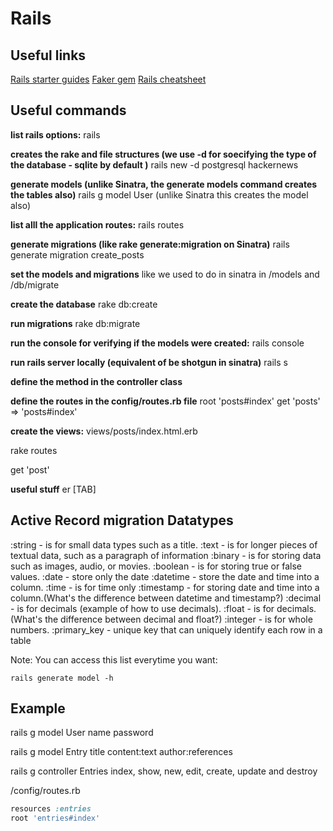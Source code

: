 # Rails

## Useful links

[Rails starter guides](http://edgeguides.rubyonrails.org/getting_started.html)
[Faker gem](https://github.com/stympy/faker)
[Rails cheatsheet](http://www.cheat-sheets.org/saved-copy/RubyOnRails-Cheatsheet-BlaineKendall.pdf)

## Useful commands
**list rails options:**
rails

**creates the rake and file structures (we use -d for soecifying the type of the database - sqlite by default )**
rails new -d postgresql hackernews

**generate models (unlike Sinatra, the generate models command creates the tables also)**
rails g model User (unlike Sinatra this creates the model also)

**list alll the application routes:**
rails routes

**generate migrations (like rake generate:migration on Sinatra)**
rails generate migration create_posts

**set the models and migrations**
like we used to do in sinatra in /models and /db/migrate

**create the database**
rake db:create

**run migrations**
rake db:migrate

**run the console for verifying if the models were created:**
rails console

**run rails server locally (equivalent of be shotgun in sinatra)**
rails s

**define the method in the controller class**



**define the routes in the config/routes.rb file**
root 'posts#index'
get 'posts' => 'posts#index'

**create the views:**
views/posts/index.html.erb


rake routes


get 'post'




**useful stuff**
er [TAB]


## Active Record migration Datatypes

:string - is for small data types such as a title.
:text - is for longer pieces of textual data, such as a paragraph of information
:binary - is for storing data such as images, audio, or movies.
:boolean - is for storing true or false values.
:date - store only the date
:datetime - store the date and time into a column.
:time - is for time only
:timestamp - for storing date and time into a column.(What's the difference between datetime and timestamp?)
:decimal - is for decimals (example of how to use decimals).
:float - is for decimals. (What's the difference between decimal and float?)
:integer - is for whole numbers.
:primary_key - unique key that can uniquely identify each row in a table

Note: You can access this list everytime you want:

```shell
rails generate model -h
```

## Example

rails g model User name password

rails g model Entry title content:text author:references

rails g controller Entries index, show, new, edit, create, update and destroy

/config/routes.rb
```ruby
resources :entries
root 'entries#index'
```


